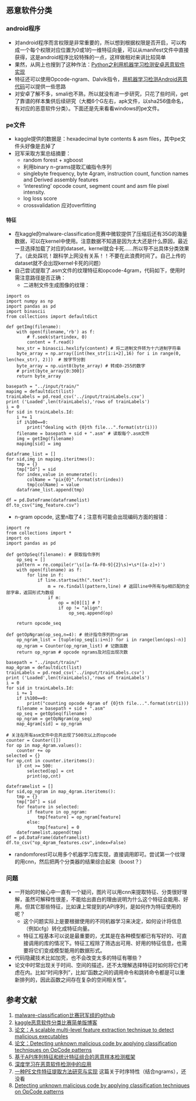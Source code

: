 ## 恶意软件分类
### android程序
* 对android程序而言权限是非常重要的，所以想到根据权限是否开启，可以构成一个每个权限对应位置为0或1的一维特征向量，可以从manifest文件中直接获得，这是android程序比较特殊的一点，这样做相对来讲比较简单
* 果然，从网上也搜到了这种作法：[Python之利用机器学习检测安卓恶意软件实现](https://www.jianshu.com/p/34a88d1aef15)
* 特征还可以使用Opcode-ngram、Dalvik指令，[用机器学习检测Android恶意代码](http://www.vuln.cn/7012)可以提供一些思路
* 对安卓了解不多，smali也不熟，所以就没有进一步研究，只花了些时间，get了靠谱的样本集供后续研究（大概6个G左右，apk文件，以sha256值命名，有对应的恶意软件分类）。下面还是先来看看windows的pe文件。

### pe文件
* kaggle提供的数据是：hexadecimal byte contents & asm files，其中pe文件头好像是去掉了
* 冠军采取方案总结摘要：
   * random forest + xgboost
	* 利用binary n-grams提取汇编指令序列
	* single­byte frequency, byte 4­gram, instruction count, function names and Derived assembly features
	* ‘​interesting’ opcode count, segment count and asm file pixel intensity.​
	* log loss score
	* cross­validation 应对overfitting 

#### 特征
* 在kaggle的malware-classification竞赛中微软提供了压缩后还有35G的海量数据，可以在kernel中使用。注意数据不知道是因为太大还是什么原因，最近一旦选择加载了对应的dataset，kernel就会卡死……所以导不出具体分类效果了。（此处踩坑！跟科学上网没有关系！！不要在此浪费时间了。自己上传的dataset就不会出现kernel卡死的问题）
* 自己尝试提取了.asm文件的纹理特征和opcode-4gram，代码如下，使用时需注意路径是否正确：
	* 二进制文件生成图像的纹理：

```
import os
import numpy as np
import pandas as pd
import binascii
from collections import defaultdict

def getImg(filename):
	with open(filename,'rb') as f:
        # f.seek(startindex, 0)
		content = f.read()
	hex_str = binascii.hexlify(content) # 将二进制文件转为十六进制字符串
	byte_array = np.array([int(hex_str[i:i+2],16) for i in range(0, len(hex_str), 2)])  # 按字节分割
	byte_array = np.uint8(byte_array) # 转成0-255的数字
	# print(byte_array[0:300])
	return byte_array

basepath = "../input/train/"
mapimg = defaultdict(list)
trainLabels = pd.read_csv('../input/trainLabels.csv')
print ('Loaded',len(trainLabels),'rows of trainLabels')
i = 0
for sid in trainLabels.Id:
	i += 1
	if i%100==0:
	    print("dealing with {0}th file...".format(str(i)))
	filename = basepath + sid + ".asm" # 读取每个.asm文件
	img = getImg(filename)
	mapimg[sid] = img

dataframe_list = []
for sid,img in mapimg.iteritmes():
	tmp = {}
	tmp["Id"] = sid
	for index,value in enumerate():
		colName = "pix{0}".format(str(index))
		tmp[colName] = value
	dataframe_list.append(tmp)

df = pd.DateFrame(dataframelist)
df.to_csv("img_feature.csv")
```
* n-gram opcode, 这里n取了4；注意有可能会出现编码方面的报错：

```
import re
from collections import *
import os
import pandas as pd

def getOpSeq(filename): # 获取指令序列
	op_seq = []
	pattern = re.compile(r'\s([a-fA-F0-9]{2}\s)+\s*([a-z]+)')
	with open(filename) as f:
		for line in f:
			if line.startswith(".text"):
				m = re.findall(pattern,line) # 返回line中所有与p相匹配的全部字串，返回形式为数组
				if m:
					op = m[0][1] # ?
					if op != "align":
						op_seq.append(op)

	return opcode_seq

def getOpNgram(op_seq,n=4): # 统计指令序列的ngram
	op_ngram_list = [tuple(op_seq[i:i+n]) for i in range(len(ops)-n)]
	op_ngram = Counter(op_ngram_list) # 记数函数
	return op_ngram # opcode ngrams及对应出现次数

basepath = "../input/train/"
map_4gram = defaultdict(list)
trainLabels = pd.read_csv('../input/trainLabels.csv') 
print ('Loaded',len(trainLabels),'rows of trainLabels')
i = 0
for sid in trainLabels.Id:
	i += 1
	if i%100==0:
	    print("counting opcode 4gram of {0}th file...".format(str(i)))
	filename = basepath + sid + ".asm"
	op_seq = getOpSeq(filename)
	op_ngram = getOpNgram(op_seq)
	map_4gram[sid] = op_ngram

# 关注在所有asm文件中总共出现了500次以上的opcode
counter = Counter([])
for op in map_4gram.values():
	counter += op
selected = {}
for op,cnt in counter.iteritems():
	if cnt >= 500:
		selected[op] = cnt
		print(op,cnt)

dateframelist = []
for sid,op_ngram in map_4gram.iteritems():
	tmp = {}
	tmp["Id"] = sid
	for feature in selected:
		if feature in op_ngram:
			tmp[feature] = op_ngram[feature]
		else:
			tmp[feature] = 0
	dateframelist.append(tmp)
df = pd.DataFrame(dateframelist)
df.to_csv("op_4gram_features.csv",index=False)
```
* randomforest可以用多个机器学习库实现，直接调用即可。尝试第一个纹理的用cnn，然后把两个分类器的结果综合起来（boost？）

### 问题
* 一开始的时候心中一直有一个疑问，图片可以用cnn来提取特征、分类很好理解，虽然可解释性很差，不能给出直白的理由说明为什么这个特征会能用、好用。但其它那些特征，比如课上常提到的API序列，是如何作为特征使用的呢？
	* 这个问题实际上是要根据使用的不同机器学习来决定，如何设计将信息（例如cfg）转化成特征向量。
	* 特征工程基本可以说是最重要的，尤其是在各种模型都已有写好的、可直接调用的库的情况下。特征工程除了筛选出可用、好用的特征信息，也需要将它们变成模型能用的数据形式。
* 代码隐藏技术比如加壳，也不会改变太多的特征有哪些？
* 论文中时常出现关于时间、空间的描述，还不太理解选择特征时如何将它们考虑在内。比如“时间序列”，比如“函数之间的调用命令和跳转命令都是可以重新排列的，因此函数之间存在复杂的空间相关性”。

## 参考文献
1. [malware-classification比赛冠军组的github](https://github.com/daxiongshu/kaggle_Microsoft_Malware)
2. [kaggle恶意软件分类比赛简单版博客](https://blog.csdn.net/maspchen/article/details/50589261)
3. [论文：A scalable multi-level feature extraction technique to detect malicious executables](https://link.springer.com/article/10.1007/s10796-007-9054-3)
4. [论文：Detecting unknown malicious code by applying
classification techniques on OpCode patterns](https://security-informatics.springeropen.com/track/pdf/10.1186/2190-8532-1-1)
5. [基于API序列特征和统计特征组合的恶意样本检测框架](http://www.cnki.com.cn/Article/CJFDTotal-QHXB201805011.htm)
6. [深度学习在恶意软件检测中的应用](https://xz.aliyun.com/t/2447)
7. [一种PE文件特征提取方法研究与实现](http://wap.cnki.net/huiyi-TTTT201409001061.html) 这篇关于时序特性（结合ngrams），还没看
8. [Detecting unknown malicious code by applying classification techniques on OpCode patterns](https://security-informatics.springeropen.com/track/pdf/10.1186/2190-8532-1-1)
